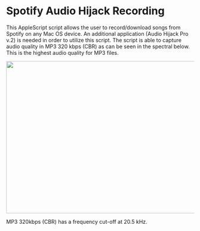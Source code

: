 # Spotify Audio Hijack Recording

This AppleScript script allows the user to record/download songs from Spotify on any Mac OS device. An additional application (Audio Hijack Pro v.2) is needed in order to utilize this script. The script is able to capture audio quality in MP3 320 kbps (CBR) as can be seen in the spectral below. This is the highest audio quality for MP3 files.

<img src="https://i.imgur.com/DJjDcSd.png" width="616" height="409">

MP3 320kbps (CBR) has a frequency cut-off at 20.5 kHz.
